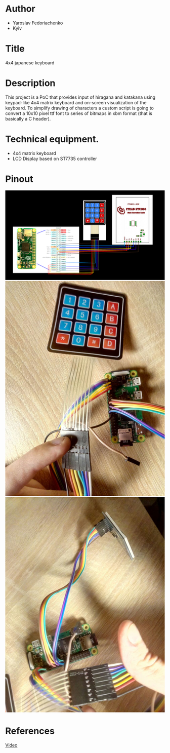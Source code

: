 # Author

- Yaroslav Fedoriachenko
- Kyiv

# Title

4x4 japanese keyboard

# Description

This project is a PoC that provides input of hiragana and katakana using keypad-like 4x4 matrix keyboard and on-screen visualization of the keyboard.
To simplify drawing of characters a custom script is going to convert a 10x10 pixel ttf font to series of bitmaps in xbm format (that is basically a C header).

# Technical equipment.

 - 4x4 matrix keyboard
 - LCD Display based on ST7735 controller

# Pinout

![Pinout](doc/Pinout.png)
![Pinout_Photo1](doc/pinout_photo1.jpg)
![Pinout_Photo2](doc/pinout_photo2.jpg)

# References

[Video](https://drive.google.com/file/d/1vIMtx0Iq_zUow0K363qm5QsIY-dnJYeN/view?usp=sharing)
